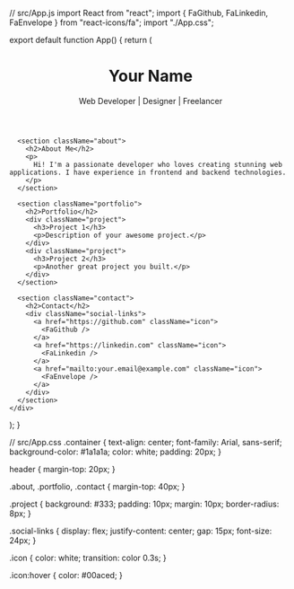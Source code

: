 // src/App.js
import React from "react";
import { FaGithub, FaLinkedin, FaEnvelope } from "react-icons/fa";
import "./App.css";

export default function App() {
  return (
    <div className="container">
      <header>
        <h1>Your Name</h1>
        <p>Web Developer | Designer | Freelancer</p>
      </header>

      <section className="about">
        <h2>About Me</h2>
        <p>
          Hi! I'm a passionate developer who loves creating stunning web applications. I have experience in frontend and backend technologies.
        </p>
      </section>

      <section className="portfolio">
        <h2>Portfolio</h2>
        <div className="project">
          <h3>Project 1</h3>
          <p>Description of your awesome project.</p>
        </div>
        <div className="project">
          <h3>Project 2</h3>
          <p>Another great project you built.</p>
        </div>
      </section>

      <section className="contact">
        <h2>Contact</h2>
        <div className="social-links">
          <a href="https://github.com" className="icon">
            <FaGithub />
          </a>
          <a href="https://linkedin.com" className="icon">
            <FaLinkedin />
          </a>
          <a href="mailto:your.email@example.com" className="icon">
            <FaEnvelope />
          </a>
        </div>
      </section>
    </div>
  );
}

// src/App.css
.container {
  text-align: center;
  font-family: Arial, sans-serif;
  background-color: #1a1a1a;
  color: white;
  padding: 20px;
}

header {
  margin-top: 20px;
}

.about, .portfolio, .contact {
  margin-top: 40px;
}

.project {
  background: #333;
  padding: 10px;
  margin: 10px;
  border-radius: 8px;
}

.social-links {
  display: flex;
  justify-content: center;
  gap: 15px;
  font-size: 24px;
}

.icon {
  color: white;
  transition: color 0.3s;
}

.icon:hover {
  color: #00aced;
}
